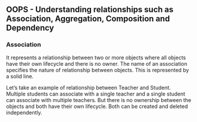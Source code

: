 ## OOPS - Understanding relationships such as Association, Aggregation, Composition and Dependency 
### Association
It represents a relationship between two or more objects where all objects have their own lifecycle and there is no owner. The name of an association specifies the nature of relationship between objects. This is represented by a solid line.

Let’s take an example of relationship between Teacher and Student. Multiple students can associate with a single teacher and a single student can associate with multiple teachers. But there is no ownership between the objects and both have their own lifecycle. Both can be created and deleted independently.
